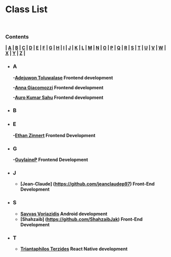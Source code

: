 # <b> Class List <b>

<br>

### **Contents**

| [A](#a) | [B](#b) | [C](#c) | [D](#d) | [E](#e) | [F](#f) | [G](#g) | [H](#h) | [I](#i) | [J](#j) | [K](#k) | [L](#l) | [M](#m) | [N](#n) | [O](#o)
| [P](#p) | [Q](#q) | [R](#r) | [S](#s) | [T](#t) | [U](#u) | [V](#v) | [W](#w) | [X](#x) | [Y](#y) | [Z](#z) |

- ### **A**

  -[Adejuwon Toluwalase](https://github.com/Tolux001) Frontend development

  -[Anna Giacomozzi](https://github.com/annagiac) Frontend development

  -[Auro Kumar Sahu](https://github.com.aurokumarsahu) Frontend development

- ### **B**

- ### **E**

  -[Ethan Zinnert](https://github.com/Zethan7) Frontend Development

- ### **G**

  -[GuylaineP](https://github.com/GuylaineP) Frontend Development

- ### **J**

  - [Jean-Claude] (https://github.com/jeanclaudep97) Front-End Development

- ### **S**

  - [Savvas Voriazidis](https://github.com/voriazidis) Android development
  - [Shahzaib] (https://github.com/ShahzaibJak) Front-End Development

- ### **T**

  - [Triantaphilos Terzides](https://github.com/terzidest) React Native development
